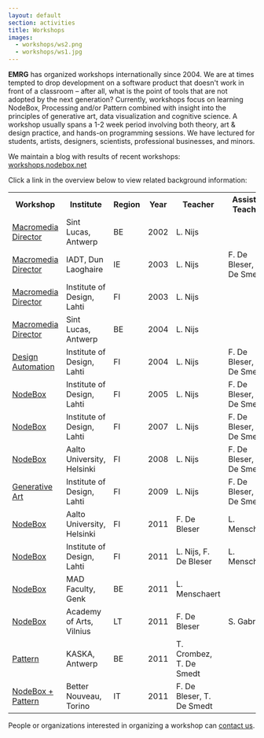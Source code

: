 ```yaml
---
layout: default
section: activities
title: Workshops
images:
  - workshops/ws2.png
  - workshops/ws1.jpg
---
```

**EMRG** has organized workshops internationally since 2004. We are at times tempted to drop development on a software product that doesn't work in front of a classroom – after all, what is the point of tools that are not adopted by the next generation? Currently, workshops focus on learning NodeBox, Processing and/or Pattern combined with insight into the principles of generative art, data visualization and cognitive science. A workshop usually spans a 1-2 week period involving both theory, art &amp; design practice, and hands-on programming sessions. We have lectured for students, artists, designers, scientists, professional businesses, and minors.

We maintain a blog with results of recent workshops:<br>
[workshops.nodebox.net](http://workshops.nodebox.net/) 

Click a link in the overview below to view related background information:

<table>
	<tr>
		<th>Workshop</th>
		<th>Institute</th>
		<th>Region</th>
		<th>Year</th>
		<th>Teacher</th>
		<th>Assistant Teachers</th>
	</tr>
	<tr>
		<td><a href="http://www.designlooksnice.com/Re.html">Macromedia Director</a></td>
		<td>Sint Lucas, Antwerp</td>
		<td>BE</td>
		<td>2002</td>
		<td>L. Nijs</td>
		<td></td>
	</tr>
	<tr>
		<td><a href="http://www.designlooksnice.com/Dublin.html">Macromedia Director</a></td>
		<td>IADT, Dun Laoghaire</td>
		<td>IE</td>
		<td>2003</td>
		<td>L. Nijs</td>
		<td>F. De Bleser, T. De Smedt</td>
	</tr>
	<tr>
		<td><a href="http://www.designlooksnice.com/Lahti2003.html">Macromedia Director</a></td>
		<td>Institute of Design, Lahti</td>
		<td>FI</td>
		<td>2003</td>
		<td>L. Nijs</td>
		<td></td>
	</tr>
	<tr>
		<td><a href="http://www.designlooksnice.com/Rawhide.html">Macromedia Director</a></td>
		<td>Sint Lucas, Antwerp</td>
		<td>BE</td>
		<td>2004</td>
		<td>L. Nijs</td>
		<td></td>
	</tr>
	<tr>
		<td><a href="http://workshops.nodebox.net/2004/">Design Automation</a></td>
		<td>Institute of Design, Lahti</td>
		<td>FI</td>
		<td>2004</td>
		<td>L. Nijs</td>
		<td>F. De Bleser, T. De Smedt</td>
	</tr>
	<tr>
		<td><a href="http://workshops.nodebox.net/2005/">NodeBox</a></td>
		<td>Institute of Design, Lahti</td>
		<td>FI</td>
		<td>2005</td>
		<td>L. Nijs</td>
		<td>F. De Bleser, T. De Smedt</td>
	</tr>
	<tr>
		<td><a href="http://workshops.nodebox.net/2007/">NodeBox</a></td>
		<td>Institute of Design, Lahti</td>
		<td>FI</td>
		<td>2007</td>
		<td>L. Nijs</td>
		<td>F. De Bleser, T. De Smedt</td>
	</tr>
	<tr>
		<td><a href="http://www.designlooksnice.com/Helsinki2008.html">NodeBox</a></td>
		<td>Aalto University, Helsinki</td>
		<td>FI</td>
		<td>2008</td>
		<td>L. Nijs</td>
		<td>F. De Bleser, T. De Smedt</td>
	</tr>
	<tr>
		<td><a href="http://www.designlooksnice.com/Lahti2009.html">Generative Art</a></td>
		<td>Institute of Design, Lahti</td>
		<td>FI</td>
		<td>2009</td>
		<td>L. Nijs</td>
		<td>F. De Bleser, T. De Smedt</td>
	</tr>
	<tr>
		<td><a href="http://workshops.nodebox.net/2011-helsinki/">NodeBox</a></td>
		<td>Aalto University, Helsinki</td>
		<td>FI</td>
		<td>2011</td>
		<td>F. De Bleser</td>
		<td>L. Menschaert</td>
	</tr>
	<tr>
		<td><a href="http://workshops.nodebox.net/2011-lahti/">NodeBox</a></td>
		<td>Institute of Design, Lahti</td>
		<td>FI</td>
		<td>2011</td>
		<td>L. Nijs, F. De Bleser</td>
		<td>L. Menschaert</td>
	</tr>
	<tr>
		<td><a href="http://workshops.nodebox.net/2011-mad-fac/">NodeBox</a></td>
		<td>MAD Faculty, Genk</td>
		<td>BE</td>
		<td>2011</td>
		<td>L. Menschaert</td>
		<td></td>
	</tr>
	<tr>
		<td><a href="http://workshops.nodebox.net/2011-vilnius/">NodeBox</a></td>
		<td>Academy of Arts, Vilnius</td>
		<td>LT</td>
		<td>2011</td>
		<td>F. De Bleser</td>
		<td>S. Gabriels</td>
	</tr>
	<tr>
		<td><a href="http://www.clips.ua.ac.be/pages/pattern">Pattern</a></td>
		<td>KASKA, Antwerp</td>
		<td>BE</td>
		<td>2011</td>
		<td>T. Crombez, T. De Smedt</td>
		<td></td>
	</tr>
	<tr>
		<td><a href="http://workshops.nodebox.net/2011-torino/">NodeBox + Pattern</a></td>
		<td>Better Nouveau, Torino</td>
		<td>IT</td>
		<td>2011</td>
		<td>F. De Bleser, T. De Smedt</td>
		<td></td>
	</tr>
</table>

People or organizations interested in organizing a workshop can <a href="../contact/">contact us</a>.  